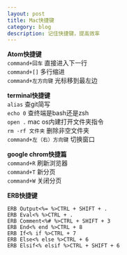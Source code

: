 ```yaml
---
layout: post
title: Mac快捷键
category: blog
description: 记住快捷键，提高效率  
---
```


**Atom快捷键**   
`command+回车`  直接进入下一行       
`command+[]` 多行缩进   
`command+左方向键`  光标移到最左边    

**terminal快捷键**  
`alias`  查git简写  
`echo 0` 查终端是bash还是zsh  
`open .`   mac os内建打开文件夹指令   
`rm -rf 文件夹`  删除非空文件夹   
`command+左（右）方向键` 切换窗口     
 
 **google chrom快捷篇**   
 `command+R`  刷新浏览器  
 `command+T`  新分页   
 `command+W`  关闭分页  
 
**ERB快捷键**  
```
ERB Output<%= %>CTRL + SHIFT + . 
ERB Eval<% %>CTRL + . 
ERB Comment<%# %>CTRL + SHIFT + 3 
ERB End<% end %>CTRL + 8 
ERB If<% if %>CTRL + 7 
ERB Else<% else %>CTRL + 6 
ERB Elsif<% elsif %>CTRL + SHIFT + 6

```

